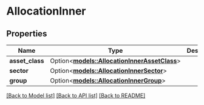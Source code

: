 # AllocationInner

## Properties

Name | Type | Description | Notes
------------ | ------------- | ------------- | -------------
**asset_class** | Option<[**models::AllocationInnerAssetClass**](allocation_inner_assetClass.md)> |  | [optional]
**sector** | Option<[**models::AllocationInnerSector**](allocation_inner_sector.md)> |  | [optional]
**group** | Option<[**models::AllocationInnerGroup**](allocation_inner_group.md)> |  | [optional]

[[Back to Model list]](../README.md#documentation-for-models) [[Back to API list]](../README.md#documentation-for-api-endpoints) [[Back to README]](../README.md)


